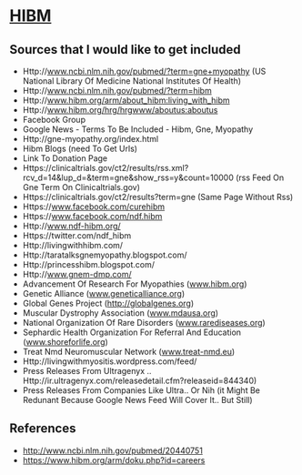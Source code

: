 [HIBM](http://www.ndf-hibm.org/index.php/about-hibm)
====

Sources that I would like to get included
------------------------------------------

- Http://www.ncbi.nlm.nih.gov/pubmed/?term=gne+myopathy (US National Library Of Medicine National Institutes Of Health)
- Http://www.ncbi.nlm.nih.gov/pubmed/?term=hibm
- Http://www.hibm.org/arm/about_hibm:living_with_hibm
- Http://www.hibm.org/hrg/hrgwww/aboutus:aboutus
- Facebook Group
- Google News - Terms To Be Included - Hibm, Gne, Myopathy
- Http://gne-myopathy.org/index.html
- Hibm Blogs (need To Get Urls)
- Link To Donation Page
- Https://clinicaltrials.gov/ct2/results/rss.xml?rcv_d=14&lup_d=&term=gne&show_rss=y&count=10000 (rss Feed On Gne Term On Clinicaltrials.gov)
- Https://clinicaltrials.gov/ct2/results?term=gne (Same Page Without Rss)
- Https://www.facebook.com/curehibm
- Https://www.facebook.com/ndf.hibm
- Http://www.ndf-hibm.org/
- Https://twitter.com/ndf_hibm
- Http://livingwithhibm.com/
- Http://taratalksgnemyopathy.blogspot.com/
- Http://princesshibm.blogspot.com/
- Http://www.gnem-dmp.com/
- Advancement Of Research For Myopathies (www.hibm.org)
- Genetic Alliance (www.geneticalliance.org)
- Global Genes Project (http://globalgenes.org)
- Muscular Dystrophy Association (www.mdausa.org)
- National Organization Of Rare Disorders (www.rarediseases.org)
- Sephardic Health Organization For Referral And Education (www.shoreforlife.org)
- Treat Nmd Neuromuscular Network (www.treat-nmd.eu)
- Http://livingwithmyositis.wordpress.com/feed/
- Press Releases From Ultragenyx .. Http://ir.ultragenyx.com/releasedetail.cfm?releaseid=844340)
- Press Releases From Companies Like Ultra.. Or Nih (it Might Be Redunant Because Google News Feed Will Cover It.. But Still)

References
----------
- http://www.ncbi.nlm.nih.gov/pubmed/20440751
- https://www.hibm.org/arm/doku.php?id=careers

